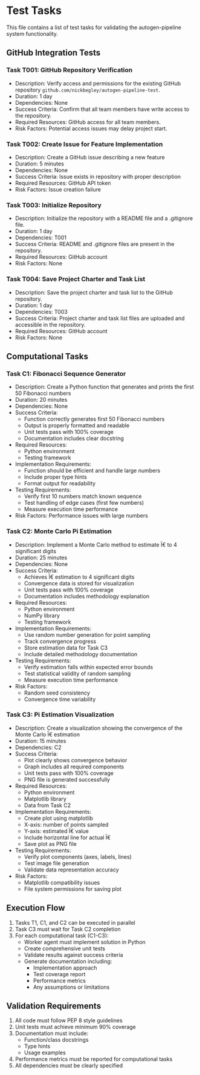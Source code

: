 # Test Tasks

This file contains a list of test tasks for validating the autogen-pipeline system functionality.

## GitHub Integration Tests

### Task T001: GitHub Repository Verification
- Description: Verify access and permissions for the existing GitHub repository `github.com/nickbegley/autogen-pipeline-test`.
- Duration: 1 day
- Dependencies: None
- Success Criteria: Confirm that all team members have write access to the repository.
- Required Resources: GitHub access for all team members.
- Risk Factors: Potential access issues may delay project start.

### Task T002: Create Issue for Feature Implementation
- Description: Create a GitHub issue describing a new feature
- Duration: 5 minutes
- Dependencies: None
- Success Criteria: Issue exists in repository with proper description
- Required Resources: GitHub API token
- Risk Factors: Issue creation failure

### Task T003: Initialize Repository
- Description: Initialize the repository with a README file and a .gitignore file.
- Duration: 1 day
- Dependencies: T001
- Success Criteria: README and .gitignore files are present in the repository.
- Required Resources: GitHub account
- Risk Factors: None

### Task T004: Save Project Charter and Task List
- Description: Save the project charter and task list to the GitHub repository.
- Duration: 1 day
- Dependencies: T003
- Success Criteria: Project charter and task list files are uploaded and accessible in the repository.
- Required Resources: GitHub account
- Risk Factors: None

## Computational Tasks

### Task C1: Fibonacci Sequence Generator
- Description: Create a Python function that generates and prints the first 50 Fibonacci numbers
- Duration: 20 minutes
- Dependencies: None
- Success Criteria:
  - Function correctly generates first 50 Fibonacci numbers
  - Output is properly formatted and readable
  - Unit tests pass with 100% coverage
  - Documentation includes clear docstring
- Required Resources:
  - Python environment
  - Testing framework
- Implementation Requirements:
  - Function should be efficient and handle large numbers
  - Include proper type hints
  - Format output for readability
- Testing Requirements:
  - Verify first 10 numbers match known sequence
  - Test handling of edge cases (first few numbers)
  - Measure execution time performance
- Risk Factors: Performance issues with large numbers

### Task C2: Monte Carlo Pi Estimation
- Description: Implement a Monte Carlo method to estimate Ï€ to 4 significant digits
- Duration: 25 minutes
- Dependencies: None
- Success Criteria:
  - Achieves Ï€ estimation to 4 significant digits
  - Convergence data is stored for visualization
  - Unit tests pass with 100% coverage
  - Documentation includes methodology explanation
- Required Resources:
  - Python environment
  - NumPy library
  - Testing framework
- Implementation Requirements:
  - Use random number generation for point sampling
  - Track convergence progress
  - Store estimation data for Task C3
  - Include detailed methodology documentation
- Testing Requirements:
  - Verify estimation falls within expected error bounds
  - Test statistical validity of random sampling
  - Measure execution time performance
- Risk Factors: 
  - Random seed consistency
  - Convergence time variability

### Task C3: Pi Estimation Visualization
- Description: Create a visualization showing the convergence of the Monte Carlo Ï€ estimation
- Duration: 15 minutes
- Dependencies: C2
- Success Criteria:
  - Plot clearly shows convergence behavior
  - Graph includes all required components
  - Unit tests pass with 100% coverage
  - PNG file is generated successfully
- Required Resources:
  - Python environment
  - Matplotlib library
  - Data from Task C2
- Implementation Requirements:
  - Create plot using matplotlib
  - X-axis: number of points sampled
  - Y-axis: estimated Ï€ value
  - Include horizontal line for actual Ï€
  - Save plot as PNG file
- Testing Requirements:
  - Verify plot components (axes, labels, lines)
  - Test image file generation
  - Validate data representation accuracy
- Risk Factors:
  - Matplotlib compatibility issues
  - File system permissions for saving plot

## Execution Flow

1. Tasks T1, C1, and C2 can be executed in parallel
2. Task C3 must wait for Task C2 completion
3. For each computational task (C1-C3):
   - Worker agent must implement solution in Python
   - Create comprehensive unit tests
   - Validate results against success criteria
   - Generate documentation including:
     - Implementation approach
     - Test coverage report
     - Performance metrics
     - Any assumptions or limitations

## Validation Requirements

1. All code must follow PEP 8 style guidelines
2. Unit tests must achieve minimum 90% coverage
3. Documentation must include:
   - Function/class docstrings
   - Type hints
   - Usage examples
4. Performance metrics must be reported for computational tasks
5. All dependencies must be clearly specified
